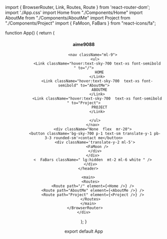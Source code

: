 import { BrowserRouter, Link, Routes, Route } from 'react-router-dom';
import './App.css'
import Home from "./Components/Home"
import AboutMe from "./Components/AboutMe"
import Project from "./Components/Project"
import { FaMoon, FaBars } from "react-icons/fa";



function App() {
  return (
    <div>
    <Home/> 
     <BrowserRouter>
        <header className=" m-4 ml-8" >
          <div className="flex justify-between ">
            <div className="logo ml-6 translate-y-1">
              <h4>aime9088</h4>
            </div>

            <nav className="ml-9">
              <ul>
                <Link className="hover:text-sky-700 text-xs font-semibold " to="/">
                  HOME
                </Link>
                <Link className="hover:text-sky-700  text-xs font-semibold" to="AboutMe">
                  ABOUTME
                </Link>
                <Link className="hover:text-sky-700  text-xs font-semibold " to="Project">
                  PROJECT
                </Link>

              </ul>
            </nav>
            <div className="None  flex  mr-20">
              <button className='bg-sky-700 p-1 text-sm translate-y-1 pb-3-3 rounded-sm'>contact me</button>
              <div className='translate-y-2 ml-5'>
                <FaMoon />
              </div>
            </div>
            <  FaBars className=" lg:hidden  mt-2 ml-6 white " />
          </div>
        </header>

        <main>
          <Routes>
            <Route path="/" element={<Home />} />
            <Route path="AboutMe" element={<AboutMe />} />
            <Route path="Project" element={<Project />} />
          </Routes>
        </main>
      </BrowserRouter> 
    </div>
  );
}

export default App